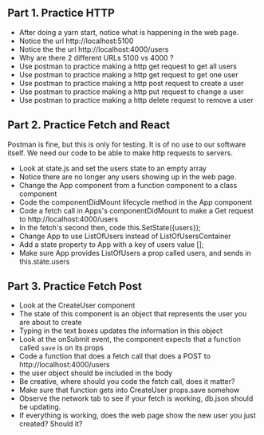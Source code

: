 

## Part 1. Practice HTTP

* After doing a yarn start, notice what is happening in the web page. 
* Notice the url http://localhost:5100
* Notice the the url http://localhost:4000/users
* Why are there 2 different URLs 5100 vs 4000 ?
* Use postman to practice making a http get request to get all users
* Use postman to practice making a http get request to get one user
* Use postman to practice making a http post request to create a user
* Use postman to practice making a http put request to change a user
* Use postman to practice making a http delete request to remove a user


## Part 2. Practice Fetch and React
Postman is fine, but this is only for testing. It is of no use to our software itself. We need our code to be able to make http requests to servers.

* Look at state.js and set the users state to an empty array 
* Notice there are no longer any users showing up in the web page.
* Change the App component from a function component to a class component
* Code the componentDidMount lifecycle method in the App component
* Code a fetch call in Apps's componentDidMount to make a Get request to http://localhost:4000/users
* In the fetch's second then, code this.SetState({users});
* Change App to use ListOfUsers instead of ListOfUsersContainer
* Add a state property to App with a key of users value [];
* Make sure App provides ListOfUsers a prop called users, and sends in this.state.users

## Part 3. Practice Fetch Post
* Look at the CreateUser component
* The state of this component is an object that represents the user you are about to create
* Typing in the text boxes updates the information in this object
* Look at the onSubmit event, the component expects that a function called `save` is on its props
* Code a function that does a fetch call that does a POST to http://localhost:4000/users
* the user object should be included in the body
* Be creative, where should you code the fetch call, does it matter?
* Make sure that function gets into CreateUser props.save somehow
* Observe the network tab to see if your fetch is working, db.json should be updating.
* If everything is working, does the web page show the new user you just created? Should it?
